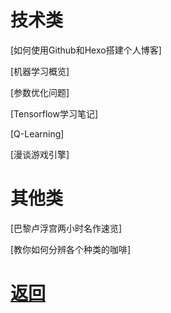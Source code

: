 # 技术类

[如何使用Github和Hexo搭建个人博客]

[机器学习概览]

[参数优化问题]

[Tensorflow学习笔记]

[Q-Learning]

[漫谈游戏引擎]

# 其他类

[巴黎卢浮宫两小时名作速览]

[教你如何分辨各个种类的咖啡]

# [返回](README.md)